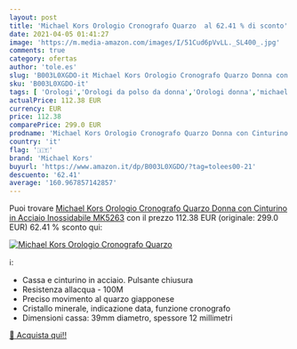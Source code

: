 ```yaml
---
layout: post
title: 'Michael Kors Orologio Cronografo Quarzo  al 62.41 % di sconto'
date: 2021-04-05 01:41:27
image: 'https://m.media-amazon.com/images/I/51Cud6pVvLL._SL400_.jpg'
comments: true
category: ofertas
author: 'tole.es'
slug: 'B003L0XGDO-it Michael Kors Orologio Cronografo Quarzo Donna con...'
sku: 'B003L0XGDO-it'
tags: [ 'Orologi','Orologi da polso da donna','Orologi donna','michael kors', ]
actualPrice: 112.38 EUR
currency: EUR
price: 112.38
comparePrice: 299.0 EUR
prodname: 'Michael Kors Orologio Cronografo Quarzo Donna con Cinturino in Acciaio Inossidabile MK5263'
country: 'it'
flag: '🇮🇹'
brand: 'Michael Kors'
buyurl: 'https://www.amazon.it/dp/B003L0XGDO/?tag=tolees00-21'
descuento: '62.41'
average: '160.967857142857'
---
```


Puoi trovare [Michael Kors Orologio Cronografo Quarzo Donna con Cinturino in Acciaio Inossidabile MK5263](https://www.amazon.it/dp/B003L0XGDO/?tag=tolees00-21) con il prezzo 112.38 EUR (originale: 299.0 EUR) 62.41 % sconto qui:

[![Michael Kors Orologio Cronografo Quarzo ](https://m.media-amazon.com/images/I/51Cud6pVvLL._SL400_.jpg)](https://www.amazon.it/dp/B003L0XGDO/?tag=tolees00-21)

ℹ️:

- Cassa e cinturino in acciaio. Pulsante chiusura
- Resistenza allacqua - 100M
- Preciso movimento al quarzo giapponese
- Cristallo minerale, indicazione data, funzione cronografo
- Dimensioni cassa: 39mm diametro, spessore 12 millimetri

[🛒 Acquista qui!!](https://www.amazon.it/dp/B003L0XGDO/?tag=tolees00-21)
